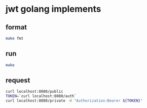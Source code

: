 # jwt golang implements

## format

```sh
make fmt
```

## run

```sh
make
```

## request

```sh
curl localhost:8080/public
TOKEN=`curl localhost:8080/auth`
curl localhost:8080/private -H "Authorization:Bearer ${TOKEN}"
```


